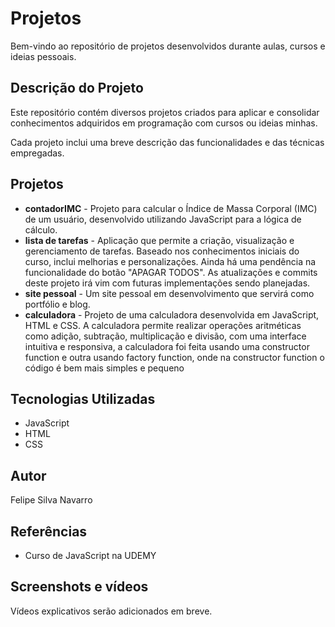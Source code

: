 # Projetos

Bem-vindo ao repositório de projetos desenvolvidos durante aulas, cursos e ideias pessoais.

## Descrição do Projeto

Este repositório contém diversos projetos criados para aplicar e consolidar conhecimentos adquiridos em programação com cursos ou ideias minhas.

Cada projeto inclui uma breve descrição das funcionalidades e das técnicas empregadas.

## Projetos

- **contadorIMC** - Projeto para calcular o Índice de Massa Corporal (IMC) de um usuário, desenvolvido utilizando JavaScript para a lógica de cálculo.
- **lista de tarefas** - Aplicação que permite a criação, visualização e gerenciamento de tarefas. Baseado nos conhecimentos iniciais do curso, inclui melhorias e personalizações. Ainda há uma pendência na funcionalidade do botão "APAGAR TODOS". As atualizações e commits deste projeto irá vim com futuras implementações sendo planejadas.
- **site pessoal** - Um site pessoal em desenvolvimento que servirá como portfólio e blog.
- **calculadora** - Projeto de uma calculadora desenvolvida em JavaScript, HTML e CSS. A calculadora permite realizar operações aritméticas como adição, subtração, multiplicação e divisão, com uma interface intuitiva e responsiva, a calculadora foi feita usando uma constructor function e outra usando factory function, onde na constructor function o código é bem mais simples e pequeno

## Tecnologias Utilizadas

- JavaScript
- HTML
- CSS

## Autor

Felipe Silva Navarro

## Referências

- Curso de JavaScript na UDEMY

## Screenshots e vídeos

Vídeos explicativos serão adicionados em breve.
